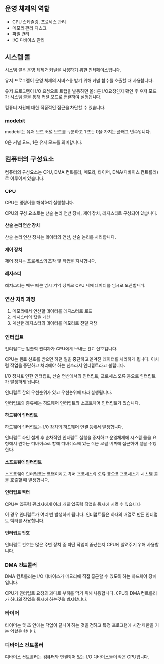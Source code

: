 ## 운영 체제의 역할

- CPU 스케줄링, 프로세스 관리
- 메모리 관리 디스크
- 파일 관리
- I/O 디바이스 관리

## 시스템 콜

시스템 콜은 운영 체제가 커널을 사용하기 위한 인터페이스입니다.

유저 프로그램이 운영 체제의 서비스를 받기 위해 커널 함수를 호출할 때 사용합니다.

유저 프로그램이 I/O 요청으로 트랩을 발동하면 올바른 I/O요청인지 확인 후 유저 모드가 시스템 콜을 통해 커널 모드로 변환하여 실행됩니다.

컴퓨터 자원에 대한 직접적인 접근을 차단할 수 있습니다.

### modebit

modebit는 유저 모드 커널 모드를 구분하고 1 또는 0을 가지는 플래그 변수입니다.

0은 커널 모드, 1은 유저 모드를 의미합니다.

## 컴퓨터의 구성요소

컴퓨터의 구성요소는 CPU, DMA 컨트롤러, 메모리, 타이머, DMA(디바이스 컨트롤러)로 이루어져 있습니다.

### CPU

CPU는 명령어를 해석하여 실행합니다.

CPU의 구성 요소로는 산술 논리 연산 장치, 제어 장치, 레지스터로 구성되어 있습니다.

#### 산술 논리 연산 장치

산술 논리 연산 장치는 데이터의 연산, 산술 논리를 처리합니다.

#### 제어 장치

제어 장치는 프로세스의 조작 및 작업을 지시합니다.

#### 레지스터

레지스터는 매우 빠른 임시 기억 장치로 CPU 내에 데이터를 임시로 보관합니다.

### 연산 처리 과정

1. 메모리에서 연산할 데이터를 레지스터로 로드
2. 레지스터의 값을 계산
3. 계산한 레지스터의 데이터를 메모리로 전달 저장

### 인터럽트

인터럽트는 입출력 관리자가 CPU에게 보내는 완료 신호입니다.

CPU는 완료 신호를 받으면 하던 일을 중단하고 옮겨진 데이터를 처리하게 됩니다.
이처럼 작업을 중단하고 처리해야 하는 신호라서 인터럽트라고 불립니다.

I/O 장치로 인한 인터럽트, 산술 연산에서의 인터럽트, 프로세스 오류 등으로 인터럽트가 발생하게 됩니다.

인터럽트 간의 우선순위가 있고 우선순위에 따라 실행됩니다.

인터럽트의 종류에는 하드웨어 인터럽트와 소프트웨어 인터럽트가 있습니다.

#### 하드웨어 인터럽트

하드웨어 인터럽트는 I/O 장치의 하드웨어 연결 등에서 발생합니다. 

인터럽트 라인 설계 후 순차적인 인터럽트 실행을 중지하고 운영체제에 시스템 콜을 요청해서 원하는 디바이스로 향해 디바이스에 있는 작은 로컬 버퍼에 접근하여 일을 수행한다.

#### 소프트웨어 인터럽트

소프트웨어 인터럽트는 트랩이라고 하며 프로세스의 오류 등으로 프로세스가 시스템 콜을 호출할 때 발생합니다.

#### 인터럽트 벡터

CPU는 입출력 관리자에게 여러 개의 입출력 작업을 동시에 시킬 수 있습니다.

이 경우 인터럽트가 여러 번 발생하게 됩니다. 인터럽트들은 하나의 배열로 만든 인터럽트 벡터를 사용합니다.

#### 인터럽트 번호

인터럽트 번호는 많은 주변 장치 중 어떤 작업이 끝났는지 CPU에 알려주기 위해 사용합니다.

### DMA 컨트롤러

DMA 컨트롤러는 I/O 디바이스가 메모리에 직접 접근할 수 있도록 하는 하드웨어 장치입니다.

CPU가 인터럽트 요청의 과다로 부하를 막기 위해 사용합니다. CPU와 DMA 컨트롤러가 하나의 작업을 동시에 하는것을 방지합니다.

### 타이머

타이머는 몇 초 안에는 작업이 끝나야 하는 것을 정하고 특정 프로그램에 시간 제한을 거는 역할을 합니다.

### 디바이스 컨트롤러

디바이스 컨트롤러는 컴퓨터와 연결되어 있는 I/O 디바이스들이 작은 CPU입니다.

